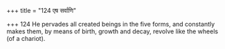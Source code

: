 +++
title = "124 एष सर्वाणि"

+++
124	He pervades all created beings in the five forms, and constantly makes them, by means of birth, growth and decay, revolve like the wheels (of a chariot).